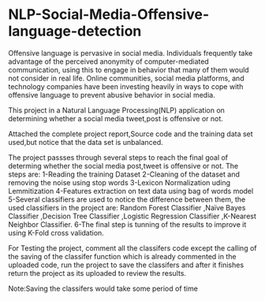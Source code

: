 # NLP-Social-Media-Offensive-language-detection
Offensive language is pervasive in social media. Individuals frequently take advantage of the perceived anonymity of computer-mediated communication, using this to engage in behavior that many of them would not consider in real life. Online communities, social media platforms, and technology companies have been investing heavily in ways to cope with offensive language to prevent abusive behavior in social media.


This project in a Natural Language Processing(NLP) application on determining whether a social media tweet,post is offensive or not.


Attached the complete project report,Source code and the training data set used,but notice that the data set is unbalanced.


The project passses through several steps to reach the final goal of determing whether the social media post,tweet is offensive or not.
The steps are:
1-Reading the training Dataset
2-Cleaning of the dataset and removing the noise using stop words
3-Lexicon Normalization uding Lemmitization
4-Features extraction on text data using bag of words model
5-Several classifiers are used to notice the difference between them, the used classifiers in the project are:
Random Forest Classifier ,Naïve Bayes Classifier ,Decision Tree Classifier ,Logistic Regression Classifier ,K-Nearest Neighbor Classifier.
6-The final step is tunning of the results to improve it using K-Fold cross validation.



For Testing the project, comment all the classifers code except the calling of the saving of the classifer function which is already commented in the uploaded code, run the project to save the classifers and after it finishes return the project as its uploaded to review the results.


Note:Saving the classifers would take some period of time

